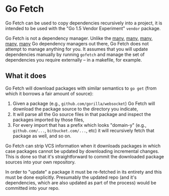 # Go Fetch

Go Fetch can be used to copy dependencies recursively into a project, it is intended to be used with the "Go 1.5 Vendor Experiment" `vendor` package.

Go Fetch is not a dependency manager. Unlike the [many](https://github.com/tools/godep), [many](https://github.com/niemeyer/gopkg), [many](https://github.com/gpmgo/gopm), [many](https://github.com/mattn/gom), [many](https://github.com/nitrous-io/goop) Go dependency managers out there, Go Fetch does not attempt to manage anything for you. It assumes that you will update dependencies manually by running `gofetch` and manage the set of dependencies you require externally – in a makefile, for example.

## What it does

Go Fetch will download packages with similar semantics to `go get` (from which it borrows a fair amount of source):

1. Given a package (e.g., `github.com/gorilla/websocket`) Go Fetch will download the package source to the directory you indicate,
2. It will parse all the Go source files in that package and inspect the packages imported by those files,
3. For every import that has a prefix which looks "domain-y" (e.g., `github.com/...`, `bitbucket.com/...`, etc) it will recursively fetch that package as well, and so on.

Go Fetch can strip VCS information when it downloads packages in which case packages cannot be updated by downloading incremental changes. This is done so that it's straightforward to commit the downloaded package sources into your own repository.

In order to "update" a package it must be re-fetched in its entirety and this must be done explicitly. Presumably the updated repo (and it's dependencies, which are also updated as part of the process) would be committed into your repo.
